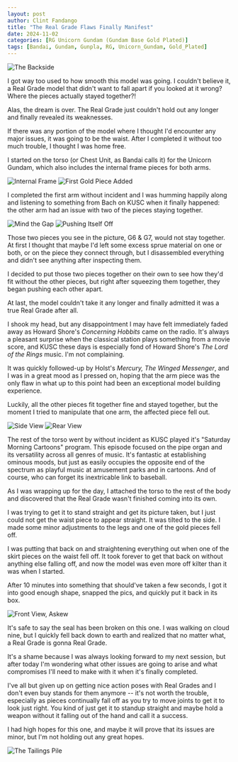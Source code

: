 ```yaml
---
layout: post
author: Clint Fandango
title: "The Real Grade Flaws Finally Manifest"
date: 2024-11-02
categories: [RG Unicorn Gundam (Gundam Base Gold Plated)]
tags: [Bandai, Gundam, Gunpla, RG, Unicorn_Gundam, Gold_Plated]
---
```

![The Backside](/assets/images/rearview.png)

I got way too used to how smooth this model was going. I couldn't believe it, a Real Grade model that didn't want to fall apart if you looked at it wrong? Where the pieces actually stayed together?!

Alas, the dream is over. The Real Grade just couldn't hold out any longer and finally revealed its weaknesses.

If there was any portion of the model where I thought I'd encounter any major issues, it was going to be the waist. After I completed it without too much trouble, I thought I was home free.

I started on the torso (or Chest Unit, as Bandai calls it) for the Unicorn Gundam, which also includes the internal frame pieces for both arms.

![Internal Frame](/assets/images/torsoframe.png)
![First Gold Piece Added](/assets/images/torsoframgold.png)

I completed the first arm without incident and I was humming happily along and listening to something from Bach on KUSC when it finally happened: the other arm had an issue with two of the pieces staying together.

![Mind the Gap](/assets/images/elbow.png)
![Pushing Itself Off](/assets/images/torsoarmseperation.png)

Those two pieces you see in the picture, G6 & G7, would not stay together. At first I thought that maybe I'd left some excess sprue material on one or both, or on the piece they connect through, but I disassembled everything and didn't see anything after inspecting them.

I decided to put those two pieces together on their own to see how they'd fit without the other pieces, but right after squeezing them together, they began pushing each other apart.

At last, the model couldn't take it any longer and finally admitted it was a true Real Grade after all.

I shook my head, but any disappointment I may have felt immediately faded away as Howard Shore's *Concerning Hobbits* came on the radio. It's always a pleasant surprise when the classical station plays something from a movie score, and KUSC these days is especially fond of Howard Shore's *The Lord of the Rings* music. I'm not complaining.

It was quickly followed-up by Holst's *Mercury, The Winged Messenger*, and I was in a great mood as I pressed on, hoping that the arm piece was the only flaw in what up to this point had been an exceptional model building experience.

Luckily, all the other pieces fit together fine and stayed together, but the moment I tried to manipulate that one arm, the affected piece fell out.

![Side View](/assets/images/sideview.png)
![Rear View](/assets/images/rearview.png)

The rest of the torso went by without incident as KUSC played it's "Saturday Morning Cartoons" program. This episode focused on the pipe organ and its versatility across all genres of music. It's fantastic at establishing ominous moods, but just as easily occupies the opposite end of the spectrum as playful music at amusement parks and in cartoons. And of course, who can forget its inextricable link to baseball.

As I was wrapping up for the day, I attached the torso to the rest of the body and discovered that the Real Grade wasn't finished coming into its own.

I was trying to get it to stand straight and get its picture taken, but I just could not get the waist piece to appear straight. It was tilted to the side. I made some minor adjustments to the legs and one of the gold pieces fell off.

I was putting that back on and straightening everything out when one of the skirt pieces on the waist fell off. It took forever to get that back on without anything else falling off, and now the model was even more off kilter than it was when I started.

After 10 minutes into something that should've taken a few seconds, I got it into good enough shape, snapped the pics, and quickly put it back in its box.

![Front View, Askew](/assets/images/frontviewasker.png)

It's safe to say the seal has been broken on this one. I was walking on cloud nine, but I quickly fell back down to earth and realized that no matter what, a Real Grade is gonna Real Grade.

It's a shame because I was always looking forward to my next session, but after today I'm wondering what other issues are going to arise and what compromises I'll need to make with it when it's finally completed.

I've all but given up on getting nice action poses with Real Grades and I don't even buy stands for them anymore -- it's not worth the trouble, especially as pieces continually fall off as you try to move joints to get it to look just right. You kind of just get it to standup straight and maybe hold a weapon without it falling out of the hand and call it a success.

I had high hopes for this one, and maybe it will prove that its issues are minor, but I'm not holding out any great hopes.

![The Tailings Pile](/assets/images/torsotailings.png)
